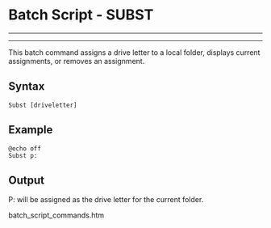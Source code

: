 # Batch Script - SUBST

---



---

This batch command assigns a drive letter to a local folder, displays current assignments, or removes an assignment.

## Syntax

```
Subst [driveletter]
```

## Example

```
@echo off 
Subst p:
```

## Output

P: will be assigned as the drive letter for the current folder.

batch\_script\_commands.htm

